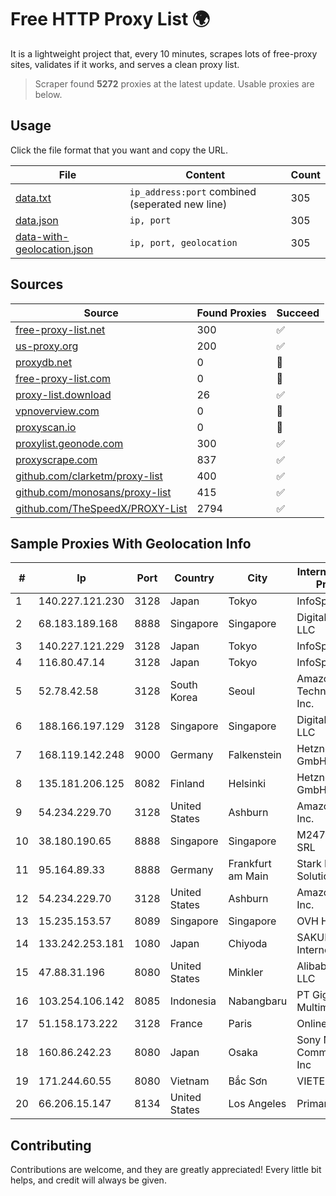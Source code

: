 
# Free HTTP Proxy List 🌍

It is a lightweight project that, every 10 minutes, scrapes lots of free-proxy sites, validates if it works, and serves a clean proxy list.


> Scraper found **5272** proxies at the latest update. Usable proxies are below.

## Usage

Click the file format that you want and copy the URL.


|File|Content|Count|
|----|-------|-----|
|[data.txt](https://raw.githubusercontent.com/themiralay/Proxy-List-World/master/data.txt)|`ip_address:port` combined (seperated new line)|305|
|[data.json](https://raw.githubusercontent.com/themiralay/Proxy-List-World/master/data.json)|`ip, port`|305|
|[data-with-geolocation.json](https://raw.githubusercontent.com/themiralay/Proxy-List-World/master/data-with-geolocation.json)|`ip, port, geolocation`|305|

## Sources

|Source|Found Proxies|Succeed|
|------|-------------|-------|
|[free-proxy-list.net](https://free-proxy-list.net)|300|✅|
|[us-proxy.org](https://www.us-proxy.org)|200|✅|
|[proxydb.net](http://proxydb.net)|0|🚫|
|[free-proxy-list.com](https://free-proxy-list.com/?page=&port=&type%5B%5D=http&type%5B%5D=https&up_time=0&search=Search)|0|🚫|
|[proxy-list.download](https://www.proxy-list.download/HTTP)|26|✅|
|[vpnoverview.com](https://vpnoverview.com/privacy/anonymous-browsing/free-proxy-servers)|0|🚫|
|[proxyscan.io](https://www.proxyscan.io)|0|🚫|
|[proxylist.geonode.com](https://proxylist.geonode.com/api/proxy-list?limit=300&page=1&sort_by=lastChecked&sort_type=desc&protocols=http,https)|300|✅|
|[proxyscrape.com](https://api.proxyscrape.com/v2/?request=displayproxies&protocol=http&timeout=10000&country=all&ssl=all&anonymity=all)|837|✅|
|[github.com/clarketm/proxy-list](https://raw.githubusercontent.com/clarketm/proxy-list/master/proxy-list-raw.txt)|400|✅|
|[github.com/monosans/proxy-list](https://raw.githubusercontent.com/monosans/proxy-list/main/proxies/http.txt)|415|✅|
|[github.com/TheSpeedX/PROXY-List](https://raw.githubusercontent.com/TheSpeedX/PROXY-List/master/http.txt)|2794|✅|


## Sample Proxies With Geolocation Info

|#|Ip|Port|Country|City|Internet Service Provider|
|-|--|----|-------|----|-------------------------|
|1|140.227.121.230|3128|Japan|Tokyo|InfoSphere|
|2|68.183.189.168|8888|Singapore|Singapore|DigitalOcean, LLC|
|3|140.227.121.229|3128|Japan|Tokyo|InfoSphere|
|4|116.80.47.14|3128|Japan|Tokyo|InfoSphere|
|5|52.78.42.58|3128|South Korea|Seoul|Amazon Technologies Inc.|
|6|188.166.197.129|3128|Singapore|Singapore|DigitalOcean, LLC|
|7|168.119.142.248|9000|Germany|Falkenstein|Hetzner Online GmbH|
|8|135.181.206.125|8082|Finland|Helsinki|Hetzner Online GmbH|
|9|54.234.229.70|3128|United States|Ashburn|Amazon.com, Inc.|
|10|38.180.190.65|8888|Singapore|Singapore|M247 Europe SRL|
|11|95.164.89.33|8888|Germany|Frankfurt am Main|Stark Industries Solutions LTD|
|12|54.234.229.70|3128|United States|Ashburn|Amazon.com, Inc.|
|13|15.235.153.57|8089|Singapore|Singapore|OVH Hosting|
|14|133.242.253.181|1080|Japan|Chiyoda|SAKURA Internet Inc.|
|15|47.88.31.196|8080|United States|Minkler|Alibaba.com LLC|
|16|103.254.106.142|8085|Indonesia|Nabangbaru|PT Giga Patra Multimedia|
|17|51.158.173.222|3128|France|Paris|Online S.A.S.|
|18|160.86.242.23|8080|Japan|Osaka|Sony Network Communications Inc|
|19|171.244.60.55|8080|Vietnam|Bắc Sơn|VIETEL|
|20|66.206.15.147|8134|United States|Los Angeles|Primary|



## Contributing

Contributions are welcome, and they are greatly appreciated! Every
little bit helps, and credit will always be given.

